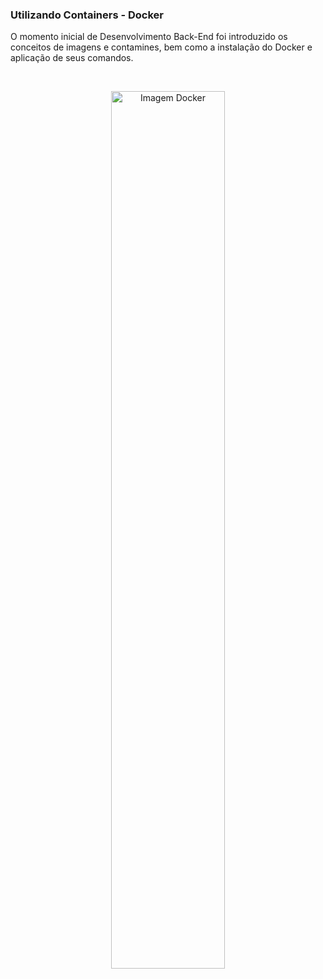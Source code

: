 ### Utilizando Containers - Docker

O momento inicial de Desenvolvimento Back-End foi introduzido os conceitos de imagens e contamines, bem como a instalação do Docker e aplicação de seus comandos.


<br>

<p align="center">
  <img src="https://www.docker.com/wp-content/uploads/2022/03/Moby-logo.png" alt="Imagem Docker" width="60%"/>
</p>
